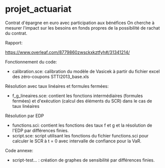 # projet_actuariat

Contrat d'épargne en euro avec participation aux bénéfices
On cherche à mesurer l'impact sur les besoins en fonds propres de la possibilité de rachat du contrat.

Rapport:

https://www.overleaf.com/8779860zwsckxkztfyh#/31341214/

Fonctionnement du code:

- calibration.sce: calibration du modèle de Vasicek à partir du fichier excel des zéro-coupons STTI2013_base.xls

Résolution avec taux linéaires et formules fermées:
- f_g_lineaires.sce: contient les fonctions intermédiaires (formules fermées) et d'exécution (calcul des éléments du SCR) dans le cas de taux linéaires

Résolution par EDP
- functions.sci: contient les fonctions des taux f et g et la résolution  de l'EDP par  différences finies.
- script.sce: script utilisant  les fonctions du fichier functions.sci pour calculer le SCR à t = 0 avec intervalle de confiance pour la VaR.

Code annexe:
- script-test... : création de graphes de sensibilité par différences finies.

